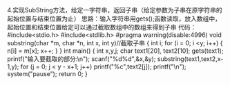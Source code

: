 4.实现SubString方法，给定一字符串，返回子串（给定参数为子串在原字符串的起始位置与结束位置为止）
思路：输入字符串用gets();函数读取，放入数组中，起始位置和结束位置给定可以通过截取数组中的数组来得到子串
代码：
#include<stdio.h>
#include<stdlib.h>
#pragma warning(disable:4996)
void substring(char *m, char *n, int x, int y)//截取子串
{
	int i;
	for (i = 0; i <y; i++)
	{
		n[i] = m[x];
		x++;
	}
}
int main()
{
	int x,y,j;
	char text1[20], text2[10];
	gets(text1);
	printf("输入要截取的部分:\n");
	scanf("%d%d",&x,&y);
	substring(text1,text2,x-1,y);
	for (j = 0; j < y - x+1; j++)
		printf("%c",text2[j]);
	printf("\n");
	system("pause");
	return 0;
}




